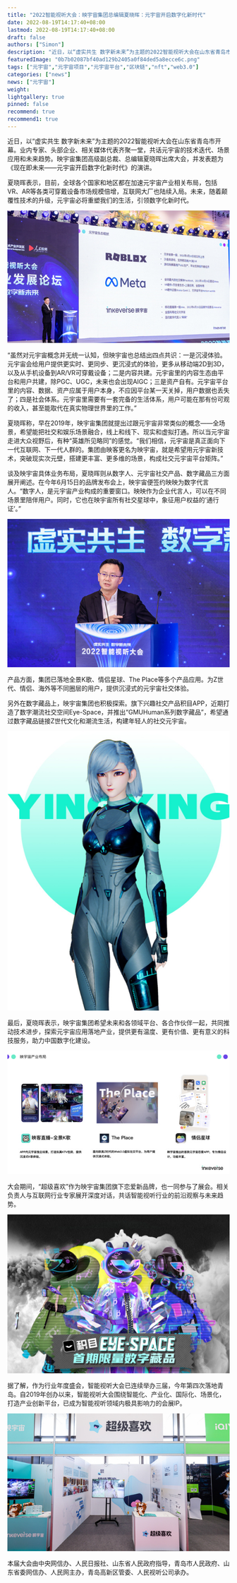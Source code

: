```yaml
---
title: "2022智能视听大会：映宇宙集团总编辑夏晓晖：元宇宙开启数字化新时代"
date: 2022-08-19T14:17:40+08:00
lastmod: 2022-08-19T14:17:40+08:00
draft: false
authors: ["Simon"]
description: "近日，以“虚实共生 数字新未来”为主题的2022智能视听大会在山东省青岛市开幕。业内专家、头部企业、相关媒体代表齐聚一堂，共话元宇宙的技术迭代、场景应用和未来趋势。"
featuredImage: "0b7b02087bf40ad129b2405a0f84ded5a8ecce6c.png"
tags: ["元宇宙","元宇宙项目","元宇宙平台","区块链","nft","web3.0"]
categories: ["news"]
news: ["元宇宙"]
weight: 
lightgallery: true
pinned: false
recommend: true
recommend1: true
---
```


近日，以“虚实共生 数字新未来”为主题的2022智能视听大会在山东省青岛市开幕。业内专家、头部企业、相关媒体代表齐聚一堂，共话元宇宙的技术迭代、场景应用和未来趋势。映宇宙集团高级副总裁、总编辑夏晓晖出席大会，并发表题为《现在即未来——元宇宙开启数字化新时代》的演讲。

夏晓晖表示，目前，全球各个国家和地区都在加速元宇宙产业相关布局，包括VR、AR等各类可穿戴设备市场规模倍增，互联网大厂也陆续入局。未来，随着颠覆性技术的升级，元宇宙必将重塑我们的生活，引领数字化新时代。

![配图](ssvsdbsd.jpg)


“虽然对元宇宙概念并无统一认知，但映宇宙也总结出四点共识：一是沉浸体验。元宇宙会给用户提供更实时、更同步、更沉浸式的体验，更多从移动端2D到3D，以及从手机设备到AR/VR可穿戴设备；二是内容共建。元宇宙里的内容生态由平台和用户共建，除PGC、UGC，未来也会出现AIGC；三是资产自有。元宇宙平台里的内容、数据、资产应属于用户本身，不应因平台某一天关掉，用户数据也丢失了；四是社会体系。元宇宙里需要有一套完备的生活体系，用户可能在那有份可观的收入，甚至能取代在真实物理世界里的工作。”


夏晓晖称，早在2019年，映宇宙集团就提出过跟元宇宙非常类似的概念——全场景，希望能把社交和娱乐场景融合，线上和线下、现实和虚拟打通。所以当元宇宙走进大众视野后，有种“英雄所见略同”的感觉。“我们相信，元宇宙是真正面向下一代互联网、下一代人群的。集团由映客更名为映宇宙，就是希望用元宇宙新技术，突破现实次元壁，搭建更丰富、更多维的场景，构成社交元宇宙平台矩阵。”

谈及映宇宙具体业务布局，夏晓晖则从数字人、元宇宙社交产品、数字藏品三方面展开阐述。在今年6月15日的品牌发布会上，映宇宙便签约映映为数字代言人。“数字人，是元宇宙产业构成的重要窗口。映映作为企业代言人，可以在不同场景里陪伴用户。同时，它也在映宇宙所有社交星球中，象征用户权益的‘通行证’。”

![配图](ssvsdbsd1.jpg)


产品方面，集团已落地全景K歌、情侣星球、The Place等多个产品应用。为Z世代、情侣、海外等不同圈层的用户，提供沉浸式的元宇宙社交体验。

另外在数字藏品上，映宇宙集团也积极探索。旗下兴趣社交产品积目APP，近期打造了数字潮流社交空间Eye-Space，并推出“GMUHuman系列数字藏品”，希望通过数字藏品链接Z世代文化和潮流生活，构建年轻人的社交元宇宙。

![配图](ssvsdbsd2.jpg)

最后，夏晓晖表示，映宇宙集团希望未来和各领域平台、各合作伙伴一起，共同推动技术进步，探索元宇宙应用落地产业，提供更有温度、更有价值、更有意义的科技服务，助力中国数字化建设。

![配图](ssvsdbsd3.jpg)

大会期间，“超级喜欢”作为映宇宙集团旗下恋爱新品牌，也一同参与了展会。相关负责人与互联网行业专家展开深度对话，共话智能视听行业的前沿观察与未来趋势。

![配图](ssvsdbsd4.jpg)

据了解，作为行业年度盛会，智能视听大会已连续举办三届，今年第四次落地青岛。自2019年创办以来，智能视听大会围绕智能化、产业化、国际化、场景化，打造产业创新平台，已成为智能视听领域内极具影响力的会展IP。

![配图](ssvsdbsd5.jpg)

本届大会由中央网信办、人民日报社、山东省人民政府指导，青岛市人民政府、山东省委网信办、人民网主办，青岛高新区管委、人民视听公司承办。
